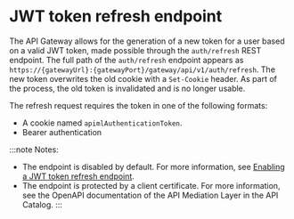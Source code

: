 # JWT token refresh endpoint

The API Gateway allows for the generation of a new token for a user based on a valid JWT token, made possible through the `auth/refresh` REST endpoint. The full path of the `auth/refresh` endpoint appears as `https://{gatewayUrl}:{gatewayPort}/gateway/api/v1/auth/refresh`. The new token overwrites the old cookie with a `Set-Cookie` header. As part of the process, the old token is invalidated and is no longer usable.

The refresh request requires the token in one of the following formats:

- A cookie named `apimlAuthenticationToken`.
- Bearer authentication

:::note Notes:
- The endpoint is disabled by default. For more information, see [Enabling a JWT token refresh endpoint](configuration-jwt.md#enabling-a-jwt-refresh-endpoint).
- The endpoint is protected by a client certificate.
  For more information, see the OpenAPI documentation of the API Mediation Layer in the API Catalog.
:::